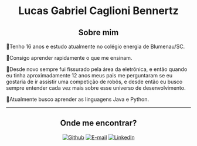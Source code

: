 <h1 align="center">Lucas Gabriel Caglioni Bennertz</h1>

<h2 align="center">Sobre mim</h2>

   <p> 🔹Tenho 16 anos e estudo atualmente no colégio energia de Blumenau/SC.</p>

   <p> 🔹Consigo aprender rapidamente o que me ensinam.</p>

   <p> 🔹Desde novo sempre fui fissurado pela área da eletrônica, e então quando eu tinha aproximadamente 12 anos meus pais me perguntaram se eu gostaria de ir assistir uma competição de robôs, e desde então eu busco sempre entender cada vez mais sobre esse universo de desenvolvimento.</p>

   <p> 🔹Atualmente busco aprender as linguagens Java e Python.</p>
<hr>
 <h2 align="center">Onde me encontrar?</h2>
 <div align="center">

 [![Github](https://img.shields.io/badge/Github-000?style=for-the-badge&logo=Github&logoColor=fffff)](https://github.com/lucasbennerzt) [![E-mail](https://img.shields.io/badge/-Email-000?style=for-the-badge&logo=microsoft-outlook&logoColor=White)](mailto:lucasgcbennertz@gmail.com) [![LinkedIn](https://img.shields.io/badge/LinkedIn-0077B5?style=for-the-badge&logo=linkedin&logoColor=white)](https://www.linkedin.com/in/lucas-bennertz/)
</div>